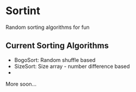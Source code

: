 # Sortint
Random sorting algorithms for fun

## Current Sorting Algorithms

- BogoSort: Random shuffle based
- SizeSort: Size array - number difference based
- 
More soon...
